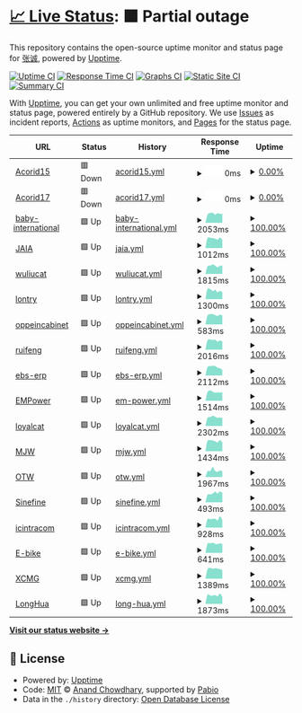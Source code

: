 # [📈 Live Status](https://techeek.github.io/upptime): <!--live status--> **🟧 Partial outage**

This repository contains the open-source uptime monitor and status page for [张诚](www.techeek.cn), powered by [Upptime](https://github.com/upptime/upptime).

[![Uptime CI](https://github.com/techeek/upptime/workflows/Uptime%20CI/badge.svg)](https://github.com/techeek/upptime/actions?query=workflow%3A%22Uptime+CI%22)
[![Response Time CI](https://github.com/techeek/upptime/workflows/Response%20Time%20CI/badge.svg)](https://github.com/techeek/upptime/actions?query=workflow%3A%22Response+Time+CI%22)
[![Graphs CI](https://github.com/techeek/upptime/workflows/Graphs%20CI/badge.svg)](https://github.com/techeek/upptime/actions?query=workflow%3A%22Graphs+CI%22)
[![Static Site CI](https://github.com/techeek/upptime/workflows/Static%20Site%20CI/badge.svg)](https://github.com/techeek/upptime/actions?query=workflow%3A%22Static+Site+CI%22)
[![Summary CI](https://github.com/techeek/upptime/workflows/Summary%20CI/badge.svg)](https://github.com/techeek/upptime/actions?query=workflow%3A%22Summary+CI%22)

With [Upptime](https://upptime.js.org), you can get your own unlimited and free uptime monitor and status page, powered entirely by a GitHub repository. We use [Issues](https://github.com/techeek/upptime/issues) as incident reports, [Actions](https://github.com/techeek/upptime/actions) as uptime monitors, and [Pages](https://techeek.github.io/upptime) for the status page.

<!--start: status pages-->
<!-- This summary is generated by Upptime (https://github.com/upptime/upptime) -->
<!-- Do not edit this manually, your changes will be overwritten -->
<!-- prettier-ignore -->
| URL | Status | History | Response Time | Uptime |
| --- | ------ | ------- | ------------- | ------ |
| <img alt="" src="https://icons.duckduckgo.com/ip3/odoo15.acorid.cn.ico" height="13"> [Acorid15](https://odoo15.acorid.cn) | 🟥 Down | [acorid15.yml](https://github.com/Techeek/upptime/commits/HEAD/history/acorid15.yml) | <details><summary><img alt="Response time graph" src="./graphs/acorid15/response-time-week.png" height="20"> 0ms</summary><br><a href="https://techeek.github.io/upptime/history/acorid15"><img alt="Response time 2837" src="https://img.shields.io/endpoint?url=https%3A%2F%2Fraw.githubusercontent.com%2FTecheek%2Fupptime%2FHEAD%2Fapi%2Facorid15%2Fresponse-time.json"></a><br><a href="https://techeek.github.io/upptime/history/acorid15"><img alt="24-hour response time 0" src="https://img.shields.io/endpoint?url=https%3A%2F%2Fraw.githubusercontent.com%2FTecheek%2Fupptime%2FHEAD%2Fapi%2Facorid15%2Fresponse-time-day.json"></a><br><a href="https://techeek.github.io/upptime/history/acorid15"><img alt="7-day response time 0" src="https://img.shields.io/endpoint?url=https%3A%2F%2Fraw.githubusercontent.com%2FTecheek%2Fupptime%2FHEAD%2Fapi%2Facorid15%2Fresponse-time-week.json"></a><br><a href="https://techeek.github.io/upptime/history/acorid15"><img alt="30-day response time 0" src="https://img.shields.io/endpoint?url=https%3A%2F%2Fraw.githubusercontent.com%2FTecheek%2Fupptime%2FHEAD%2Fapi%2Facorid15%2Fresponse-time-month.json"></a><br><a href="https://techeek.github.io/upptime/history/acorid15"><img alt="1-year response time 2837" src="https://img.shields.io/endpoint?url=https%3A%2F%2Fraw.githubusercontent.com%2FTecheek%2Fupptime%2FHEAD%2Fapi%2Facorid15%2Fresponse-time-year.json"></a></details> | <details><summary><a href="https://techeek.github.io/upptime/history/acorid15">0.00%</a></summary><a href="https://techeek.github.io/upptime/history/acorid15"><img alt="All-time uptime 50.89%" src="https://img.shields.io/endpoint?url=https%3A%2F%2Fraw.githubusercontent.com%2FTecheek%2Fupptime%2FHEAD%2Fapi%2Facorid15%2Fuptime.json"></a><br><a href="https://techeek.github.io/upptime/history/acorid15"><img alt="24-hour uptime 0.00%" src="https://img.shields.io/endpoint?url=https%3A%2F%2Fraw.githubusercontent.com%2FTecheek%2Fupptime%2FHEAD%2Fapi%2Facorid15%2Fuptime-day.json"></a><br><a href="https://techeek.github.io/upptime/history/acorid15"><img alt="7-day uptime 0.00%" src="https://img.shields.io/endpoint?url=https%3A%2F%2Fraw.githubusercontent.com%2FTecheek%2Fupptime%2FHEAD%2Fapi%2Facorid15%2Fuptime-week.json"></a><br><a href="https://techeek.github.io/upptime/history/acorid15"><img alt="30-day uptime 1.38%" src="https://img.shields.io/endpoint?url=https%3A%2F%2Fraw.githubusercontent.com%2FTecheek%2Fupptime%2FHEAD%2Fapi%2Facorid15%2Fuptime-month.json"></a><br><a href="https://techeek.github.io/upptime/history/acorid15"><img alt="1-year uptime 50.89%" src="https://img.shields.io/endpoint?url=https%3A%2F%2Fraw.githubusercontent.com%2FTecheek%2Fupptime%2FHEAD%2Fapi%2Facorid15%2Fuptime-year.json"></a></details>
| <img alt="" src="https://icons.duckduckgo.com/ip3/odoo17.acorid.cn.ico" height="13"> [Acorid17](https://odoo17.acorid.cn) | 🟥 Down | [acorid17.yml](https://github.com/Techeek/upptime/commits/HEAD/history/acorid17.yml) | <details><summary><img alt="Response time graph" src="./graphs/acorid17/response-time-week.png" height="20"> 0ms</summary><br><a href="https://techeek.github.io/upptime/history/acorid17"><img alt="Response time 1733" src="https://img.shields.io/endpoint?url=https%3A%2F%2Fraw.githubusercontent.com%2FTecheek%2Fupptime%2FHEAD%2Fapi%2Facorid17%2Fresponse-time.json"></a><br><a href="https://techeek.github.io/upptime/history/acorid17"><img alt="24-hour response time 0" src="https://img.shields.io/endpoint?url=https%3A%2F%2Fraw.githubusercontent.com%2FTecheek%2Fupptime%2FHEAD%2Fapi%2Facorid17%2Fresponse-time-day.json"></a><br><a href="https://techeek.github.io/upptime/history/acorid17"><img alt="7-day response time 0" src="https://img.shields.io/endpoint?url=https%3A%2F%2Fraw.githubusercontent.com%2FTecheek%2Fupptime%2FHEAD%2Fapi%2Facorid17%2Fresponse-time-week.json"></a><br><a href="https://techeek.github.io/upptime/history/acorid17"><img alt="30-day response time 1632" src="https://img.shields.io/endpoint?url=https%3A%2F%2Fraw.githubusercontent.com%2FTecheek%2Fupptime%2FHEAD%2Fapi%2Facorid17%2Fresponse-time-month.json"></a><br><a href="https://techeek.github.io/upptime/history/acorid17"><img alt="1-year response time 1733" src="https://img.shields.io/endpoint?url=https%3A%2F%2Fraw.githubusercontent.com%2FTecheek%2Fupptime%2FHEAD%2Fapi%2Facorid17%2Fresponse-time-year.json"></a></details> | <details><summary><a href="https://techeek.github.io/upptime/history/acorid17">0.00%</a></summary><a href="https://techeek.github.io/upptime/history/acorid17"><img alt="All-time uptime 92.99%" src="https://img.shields.io/endpoint?url=https%3A%2F%2Fraw.githubusercontent.com%2FTecheek%2Fupptime%2FHEAD%2Fapi%2Facorid17%2Fuptime.json"></a><br><a href="https://techeek.github.io/upptime/history/acorid17"><img alt="24-hour uptime 0.00%" src="https://img.shields.io/endpoint?url=https%3A%2F%2Fraw.githubusercontent.com%2FTecheek%2Fupptime%2FHEAD%2Fapi%2Facorid17%2Fuptime-day.json"></a><br><a href="https://techeek.github.io/upptime/history/acorid17"><img alt="7-day uptime 0.00%" src="https://img.shields.io/endpoint?url=https%3A%2F%2Fraw.githubusercontent.com%2FTecheek%2Fupptime%2FHEAD%2Fapi%2Facorid17%2Fuptime-week.json"></a><br><a href="https://techeek.github.io/upptime/history/acorid17"><img alt="30-day uptime 63.90%" src="https://img.shields.io/endpoint?url=https%3A%2F%2Fraw.githubusercontent.com%2FTecheek%2Fupptime%2FHEAD%2Fapi%2Facorid17%2Fuptime-month.json"></a><br><a href="https://techeek.github.io/upptime/history/acorid17"><img alt="1-year uptime 92.99%" src="https://img.shields.io/endpoint?url=https%3A%2F%2Fraw.githubusercontent.com%2FTecheek%2Fupptime%2FHEAD%2Fapi%2Facorid17%2Fuptime-year.json"></a></details>
| <img alt="" src="https://icons.duckduckgo.com/ip3/www.baby-international.com.ico" height="13"> [baby-international](https://www.baby-international.com) | 🟩 Up | [baby-international.yml](https://github.com/Techeek/upptime/commits/HEAD/history/baby-international.yml) | <details><summary><img alt="Response time graph" src="./graphs/baby-international/response-time-week.png" height="20"> 2053ms</summary><br><a href="https://techeek.github.io/upptime/history/baby-international"><img alt="Response time 1859" src="https://img.shields.io/endpoint?url=https%3A%2F%2Fraw.githubusercontent.com%2FTecheek%2Fupptime%2FHEAD%2Fapi%2Fbaby-international%2Fresponse-time.json"></a><br><a href="https://techeek.github.io/upptime/history/baby-international"><img alt="24-hour response time 2185" src="https://img.shields.io/endpoint?url=https%3A%2F%2Fraw.githubusercontent.com%2FTecheek%2Fupptime%2FHEAD%2Fapi%2Fbaby-international%2Fresponse-time-day.json"></a><br><a href="https://techeek.github.io/upptime/history/baby-international"><img alt="7-day response time 2053" src="https://img.shields.io/endpoint?url=https%3A%2F%2Fraw.githubusercontent.com%2FTecheek%2Fupptime%2FHEAD%2Fapi%2Fbaby-international%2Fresponse-time-week.json"></a><br><a href="https://techeek.github.io/upptime/history/baby-international"><img alt="30-day response time 1979" src="https://img.shields.io/endpoint?url=https%3A%2F%2Fraw.githubusercontent.com%2FTecheek%2Fupptime%2FHEAD%2Fapi%2Fbaby-international%2Fresponse-time-month.json"></a><br><a href="https://techeek.github.io/upptime/history/baby-international"><img alt="1-year response time 1859" src="https://img.shields.io/endpoint?url=https%3A%2F%2Fraw.githubusercontent.com%2FTecheek%2Fupptime%2FHEAD%2Fapi%2Fbaby-international%2Fresponse-time-year.json"></a></details> | <details><summary><a href="https://techeek.github.io/upptime/history/baby-international">100.00%</a></summary><a href="https://techeek.github.io/upptime/history/baby-international"><img alt="All-time uptime 100.00%" src="https://img.shields.io/endpoint?url=https%3A%2F%2Fraw.githubusercontent.com%2FTecheek%2Fupptime%2FHEAD%2Fapi%2Fbaby-international%2Fuptime.json"></a><br><a href="https://techeek.github.io/upptime/history/baby-international"><img alt="24-hour uptime 100.00%" src="https://img.shields.io/endpoint?url=https%3A%2F%2Fraw.githubusercontent.com%2FTecheek%2Fupptime%2FHEAD%2Fapi%2Fbaby-international%2Fuptime-day.json"></a><br><a href="https://techeek.github.io/upptime/history/baby-international"><img alt="7-day uptime 100.00%" src="https://img.shields.io/endpoint?url=https%3A%2F%2Fraw.githubusercontent.com%2FTecheek%2Fupptime%2FHEAD%2Fapi%2Fbaby-international%2Fuptime-week.json"></a><br><a href="https://techeek.github.io/upptime/history/baby-international"><img alt="30-day uptime 100.00%" src="https://img.shields.io/endpoint?url=https%3A%2F%2Fraw.githubusercontent.com%2FTecheek%2Fupptime%2FHEAD%2Fapi%2Fbaby-international%2Fuptime-month.json"></a><br><a href="https://techeek.github.io/upptime/history/baby-international"><img alt="1-year uptime 100.00%" src="https://img.shields.io/endpoint?url=https%3A%2F%2Fraw.githubusercontent.com%2FTecheek%2Fupptime%2FHEAD%2Fapi%2Fbaby-international%2Fuptime-year.json"></a></details>
| <img alt="" src="https://icons.duckduckgo.com/ip3/120.79.228.48.ico" height="13"> [JAIA](http://120.79.228.48) | 🟩 Up | [jaia.yml](https://github.com/Techeek/upptime/commits/HEAD/history/jaia.yml) | <details><summary><img alt="Response time graph" src="./graphs/jaia/response-time-week.png" height="20"> 1012ms</summary><br><a href="https://techeek.github.io/upptime/history/jaia"><img alt="Response time 1038" src="https://img.shields.io/endpoint?url=https%3A%2F%2Fraw.githubusercontent.com%2FTecheek%2Fupptime%2FHEAD%2Fapi%2Fjaia%2Fresponse-time.json"></a><br><a href="https://techeek.github.io/upptime/history/jaia"><img alt="24-hour response time 1091" src="https://img.shields.io/endpoint?url=https%3A%2F%2Fraw.githubusercontent.com%2FTecheek%2Fupptime%2FHEAD%2Fapi%2Fjaia%2Fresponse-time-day.json"></a><br><a href="https://techeek.github.io/upptime/history/jaia"><img alt="7-day response time 1012" src="https://img.shields.io/endpoint?url=https%3A%2F%2Fraw.githubusercontent.com%2FTecheek%2Fupptime%2FHEAD%2Fapi%2Fjaia%2Fresponse-time-week.json"></a><br><a href="https://techeek.github.io/upptime/history/jaia"><img alt="30-day response time 990" src="https://img.shields.io/endpoint?url=https%3A%2F%2Fraw.githubusercontent.com%2FTecheek%2Fupptime%2FHEAD%2Fapi%2Fjaia%2Fresponse-time-month.json"></a><br><a href="https://techeek.github.io/upptime/history/jaia"><img alt="1-year response time 1038" src="https://img.shields.io/endpoint?url=https%3A%2F%2Fraw.githubusercontent.com%2FTecheek%2Fupptime%2FHEAD%2Fapi%2Fjaia%2Fresponse-time-year.json"></a></details> | <details><summary><a href="https://techeek.github.io/upptime/history/jaia">100.00%</a></summary><a href="https://techeek.github.io/upptime/history/jaia"><img alt="All-time uptime 100.00%" src="https://img.shields.io/endpoint?url=https%3A%2F%2Fraw.githubusercontent.com%2FTecheek%2Fupptime%2FHEAD%2Fapi%2Fjaia%2Fuptime.json"></a><br><a href="https://techeek.github.io/upptime/history/jaia"><img alt="24-hour uptime 100.00%" src="https://img.shields.io/endpoint?url=https%3A%2F%2Fraw.githubusercontent.com%2FTecheek%2Fupptime%2FHEAD%2Fapi%2Fjaia%2Fuptime-day.json"></a><br><a href="https://techeek.github.io/upptime/history/jaia"><img alt="7-day uptime 100.00%" src="https://img.shields.io/endpoint?url=https%3A%2F%2Fraw.githubusercontent.com%2FTecheek%2Fupptime%2FHEAD%2Fapi%2Fjaia%2Fuptime-week.json"></a><br><a href="https://techeek.github.io/upptime/history/jaia"><img alt="30-day uptime 100.00%" src="https://img.shields.io/endpoint?url=https%3A%2F%2Fraw.githubusercontent.com%2FTecheek%2Fupptime%2FHEAD%2Fapi%2Fjaia%2Fuptime-month.json"></a><br><a href="https://techeek.github.io/upptime/history/jaia"><img alt="1-year uptime 100.00%" src="https://img.shields.io/endpoint?url=https%3A%2F%2Fraw.githubusercontent.com%2FTecheek%2Fupptime%2FHEAD%2Fapi%2Fjaia%2Fuptime-year.json"></a></details>
| <img alt="" src="https://icons.duckduckgo.com/ip3/od.wuliucat.com.ico" height="13"> [wuliucat](http://od.wuliucat.com) | 🟩 Up | [wuliucat.yml](https://github.com/Techeek/upptime/commits/HEAD/history/wuliucat.yml) | <details><summary><img alt="Response time graph" src="./graphs/wuliucat/response-time-week.png" height="20"> 1815ms</summary><br><a href="https://techeek.github.io/upptime/history/wuliucat"><img alt="Response time 1753" src="https://img.shields.io/endpoint?url=https%3A%2F%2Fraw.githubusercontent.com%2FTecheek%2Fupptime%2FHEAD%2Fapi%2Fwuliucat%2Fresponse-time.json"></a><br><a href="https://techeek.github.io/upptime/history/wuliucat"><img alt="24-hour response time 1978" src="https://img.shields.io/endpoint?url=https%3A%2F%2Fraw.githubusercontent.com%2FTecheek%2Fupptime%2FHEAD%2Fapi%2Fwuliucat%2Fresponse-time-day.json"></a><br><a href="https://techeek.github.io/upptime/history/wuliucat"><img alt="7-day response time 1815" src="https://img.shields.io/endpoint?url=https%3A%2F%2Fraw.githubusercontent.com%2FTecheek%2Fupptime%2FHEAD%2Fapi%2Fwuliucat%2Fresponse-time-week.json"></a><br><a href="https://techeek.github.io/upptime/history/wuliucat"><img alt="30-day response time 1724" src="https://img.shields.io/endpoint?url=https%3A%2F%2Fraw.githubusercontent.com%2FTecheek%2Fupptime%2FHEAD%2Fapi%2Fwuliucat%2Fresponse-time-month.json"></a><br><a href="https://techeek.github.io/upptime/history/wuliucat"><img alt="1-year response time 1753" src="https://img.shields.io/endpoint?url=https%3A%2F%2Fraw.githubusercontent.com%2FTecheek%2Fupptime%2FHEAD%2Fapi%2Fwuliucat%2Fresponse-time-year.json"></a></details> | <details><summary><a href="https://techeek.github.io/upptime/history/wuliucat">100.00%</a></summary><a href="https://techeek.github.io/upptime/history/wuliucat"><img alt="All-time uptime 99.93%" src="https://img.shields.io/endpoint?url=https%3A%2F%2Fraw.githubusercontent.com%2FTecheek%2Fupptime%2FHEAD%2Fapi%2Fwuliucat%2Fuptime.json"></a><br><a href="https://techeek.github.io/upptime/history/wuliucat"><img alt="24-hour uptime 100.00%" src="https://img.shields.io/endpoint?url=https%3A%2F%2Fraw.githubusercontent.com%2FTecheek%2Fupptime%2FHEAD%2Fapi%2Fwuliucat%2Fuptime-day.json"></a><br><a href="https://techeek.github.io/upptime/history/wuliucat"><img alt="7-day uptime 100.00%" src="https://img.shields.io/endpoint?url=https%3A%2F%2Fraw.githubusercontent.com%2FTecheek%2Fupptime%2FHEAD%2Fapi%2Fwuliucat%2Fuptime-week.json"></a><br><a href="https://techeek.github.io/upptime/history/wuliucat"><img alt="30-day uptime 100.00%" src="https://img.shields.io/endpoint?url=https%3A%2F%2Fraw.githubusercontent.com%2FTecheek%2Fupptime%2FHEAD%2Fapi%2Fwuliucat%2Fuptime-month.json"></a><br><a href="https://techeek.github.io/upptime/history/wuliucat"><img alt="1-year uptime 99.93%" src="https://img.shields.io/endpoint?url=https%3A%2F%2Fraw.githubusercontent.com%2FTecheek%2Fupptime%2FHEAD%2Fapi%2Fwuliucat%2Fuptime-year.json"></a></details>
| <img alt="" src="https://icons.duckduckgo.com/ip3/lontry.einfo-tech.com.ico" height="13"> [lontry](https://lontry.einfo-tech.com) | 🟩 Up | [lontry.yml](https://github.com/Techeek/upptime/commits/HEAD/history/lontry.yml) | <details><summary><img alt="Response time graph" src="./graphs/lontry/response-time-week.png" height="20"> 1300ms</summary><br><a href="https://techeek.github.io/upptime/history/lontry"><img alt="Response time 1358" src="https://img.shields.io/endpoint?url=https%3A%2F%2Fraw.githubusercontent.com%2FTecheek%2Fupptime%2FHEAD%2Fapi%2Flontry%2Fresponse-time.json"></a><br><a href="https://techeek.github.io/upptime/history/lontry"><img alt="24-hour response time 1278" src="https://img.shields.io/endpoint?url=https%3A%2F%2Fraw.githubusercontent.com%2FTecheek%2Fupptime%2FHEAD%2Fapi%2Flontry%2Fresponse-time-day.json"></a><br><a href="https://techeek.github.io/upptime/history/lontry"><img alt="7-day response time 1300" src="https://img.shields.io/endpoint?url=https%3A%2F%2Fraw.githubusercontent.com%2FTecheek%2Fupptime%2FHEAD%2Fapi%2Flontry%2Fresponse-time-week.json"></a><br><a href="https://techeek.github.io/upptime/history/lontry"><img alt="30-day response time 1302" src="https://img.shields.io/endpoint?url=https%3A%2F%2Fraw.githubusercontent.com%2FTecheek%2Fupptime%2FHEAD%2Fapi%2Flontry%2Fresponse-time-month.json"></a><br><a href="https://techeek.github.io/upptime/history/lontry"><img alt="1-year response time 1358" src="https://img.shields.io/endpoint?url=https%3A%2F%2Fraw.githubusercontent.com%2FTecheek%2Fupptime%2FHEAD%2Fapi%2Flontry%2Fresponse-time-year.json"></a></details> | <details><summary><a href="https://techeek.github.io/upptime/history/lontry">100.00%</a></summary><a href="https://techeek.github.io/upptime/history/lontry"><img alt="All-time uptime 100.00%" src="https://img.shields.io/endpoint?url=https%3A%2F%2Fraw.githubusercontent.com%2FTecheek%2Fupptime%2FHEAD%2Fapi%2Flontry%2Fuptime.json"></a><br><a href="https://techeek.github.io/upptime/history/lontry"><img alt="24-hour uptime 100.00%" src="https://img.shields.io/endpoint?url=https%3A%2F%2Fraw.githubusercontent.com%2FTecheek%2Fupptime%2FHEAD%2Fapi%2Flontry%2Fuptime-day.json"></a><br><a href="https://techeek.github.io/upptime/history/lontry"><img alt="7-day uptime 100.00%" src="https://img.shields.io/endpoint?url=https%3A%2F%2Fraw.githubusercontent.com%2FTecheek%2Fupptime%2FHEAD%2Fapi%2Flontry%2Fuptime-week.json"></a><br><a href="https://techeek.github.io/upptime/history/lontry"><img alt="30-day uptime 100.00%" src="https://img.shields.io/endpoint?url=https%3A%2F%2Fraw.githubusercontent.com%2FTecheek%2Fupptime%2FHEAD%2Fapi%2Flontry%2Fuptime-month.json"></a><br><a href="https://techeek.github.io/upptime/history/lontry"><img alt="1-year uptime 100.00%" src="https://img.shields.io/endpoint?url=https%3A%2F%2Fraw.githubusercontent.com%2FTecheek%2Fupptime%2FHEAD%2Fapi%2Flontry%2Fuptime-year.json"></a></details>
| <img alt="" src="https://icons.duckduckgo.com/ip3/oppeincabinet.ca.ico" height="13"> [oppeincabinet](http://oppeincabinet.ca) | 🟩 Up | [oppeincabinet.yml](https://github.com/Techeek/upptime/commits/HEAD/history/oppeincabinet.yml) | <details><summary><img alt="Response time graph" src="./graphs/oppeincabinet/response-time-week.png" height="20"> 583ms</summary><br><a href="https://techeek.github.io/upptime/history/oppeincabinet"><img alt="Response time 504" src="https://img.shields.io/endpoint?url=https%3A%2F%2Fraw.githubusercontent.com%2FTecheek%2Fupptime%2FHEAD%2Fapi%2Foppeincabinet%2Fresponse-time.json"></a><br><a href="https://techeek.github.io/upptime/history/oppeincabinet"><img alt="24-hour response time 594" src="https://img.shields.io/endpoint?url=https%3A%2F%2Fraw.githubusercontent.com%2FTecheek%2Fupptime%2FHEAD%2Fapi%2Foppeincabinet%2Fresponse-time-day.json"></a><br><a href="https://techeek.github.io/upptime/history/oppeincabinet"><img alt="7-day response time 583" src="https://img.shields.io/endpoint?url=https%3A%2F%2Fraw.githubusercontent.com%2FTecheek%2Fupptime%2FHEAD%2Fapi%2Foppeincabinet%2Fresponse-time-week.json"></a><br><a href="https://techeek.github.io/upptime/history/oppeincabinet"><img alt="30-day response time 482" src="https://img.shields.io/endpoint?url=https%3A%2F%2Fraw.githubusercontent.com%2FTecheek%2Fupptime%2FHEAD%2Fapi%2Foppeincabinet%2Fresponse-time-month.json"></a><br><a href="https://techeek.github.io/upptime/history/oppeincabinet"><img alt="1-year response time 504" src="https://img.shields.io/endpoint?url=https%3A%2F%2Fraw.githubusercontent.com%2FTecheek%2Fupptime%2FHEAD%2Fapi%2Foppeincabinet%2Fresponse-time-year.json"></a></details> | <details><summary><a href="https://techeek.github.io/upptime/history/oppeincabinet">100.00%</a></summary><a href="https://techeek.github.io/upptime/history/oppeincabinet"><img alt="All-time uptime 99.96%" src="https://img.shields.io/endpoint?url=https%3A%2F%2Fraw.githubusercontent.com%2FTecheek%2Fupptime%2FHEAD%2Fapi%2Foppeincabinet%2Fuptime.json"></a><br><a href="https://techeek.github.io/upptime/history/oppeincabinet"><img alt="24-hour uptime 100.00%" src="https://img.shields.io/endpoint?url=https%3A%2F%2Fraw.githubusercontent.com%2FTecheek%2Fupptime%2FHEAD%2Fapi%2Foppeincabinet%2Fuptime-day.json"></a><br><a href="https://techeek.github.io/upptime/history/oppeincabinet"><img alt="7-day uptime 100.00%" src="https://img.shields.io/endpoint?url=https%3A%2F%2Fraw.githubusercontent.com%2FTecheek%2Fupptime%2FHEAD%2Fapi%2Foppeincabinet%2Fuptime-week.json"></a><br><a href="https://techeek.github.io/upptime/history/oppeincabinet"><img alt="30-day uptime 100.00%" src="https://img.shields.io/endpoint?url=https%3A%2F%2Fraw.githubusercontent.com%2FTecheek%2Fupptime%2FHEAD%2Fapi%2Foppeincabinet%2Fuptime-month.json"></a><br><a href="https://techeek.github.io/upptime/history/oppeincabinet"><img alt="1-year uptime 99.96%" src="https://img.shields.io/endpoint?url=https%3A%2F%2Fraw.githubusercontent.com%2FTecheek%2Fupptime%2FHEAD%2Fapi%2Foppeincabinet%2Fuptime-year.json"></a></details>
| <img alt="" src="https://icons.duckduckgo.com/ip3/ruifengcc.cn.ico" height="13"> [ruifeng](https://ruifengcc.cn) | 🟩 Up | [ruifeng.yml](https://github.com/Techeek/upptime/commits/HEAD/history/ruifeng.yml) | <details><summary><img alt="Response time graph" src="./graphs/ruifeng/response-time-week.png" height="20"> 2016ms</summary><br><a href="https://techeek.github.io/upptime/history/ruifeng"><img alt="Response time 1938" src="https://img.shields.io/endpoint?url=https%3A%2F%2Fraw.githubusercontent.com%2FTecheek%2Fupptime%2FHEAD%2Fapi%2Fruifeng%2Fresponse-time.json"></a><br><a href="https://techeek.github.io/upptime/history/ruifeng"><img alt="24-hour response time 2028" src="https://img.shields.io/endpoint?url=https%3A%2F%2Fraw.githubusercontent.com%2FTecheek%2Fupptime%2FHEAD%2Fapi%2Fruifeng%2Fresponse-time-day.json"></a><br><a href="https://techeek.github.io/upptime/history/ruifeng"><img alt="7-day response time 2016" src="https://img.shields.io/endpoint?url=https%3A%2F%2Fraw.githubusercontent.com%2FTecheek%2Fupptime%2FHEAD%2Fapi%2Fruifeng%2Fresponse-time-week.json"></a><br><a href="https://techeek.github.io/upptime/history/ruifeng"><img alt="30-day response time 1889" src="https://img.shields.io/endpoint?url=https%3A%2F%2Fraw.githubusercontent.com%2FTecheek%2Fupptime%2FHEAD%2Fapi%2Fruifeng%2Fresponse-time-month.json"></a><br><a href="https://techeek.github.io/upptime/history/ruifeng"><img alt="1-year response time 1938" src="https://img.shields.io/endpoint?url=https%3A%2F%2Fraw.githubusercontent.com%2FTecheek%2Fupptime%2FHEAD%2Fapi%2Fruifeng%2Fresponse-time-year.json"></a></details> | <details><summary><a href="https://techeek.github.io/upptime/history/ruifeng">100.00%</a></summary><a href="https://techeek.github.io/upptime/history/ruifeng"><img alt="All-time uptime 100.00%" src="https://img.shields.io/endpoint?url=https%3A%2F%2Fraw.githubusercontent.com%2FTecheek%2Fupptime%2FHEAD%2Fapi%2Fruifeng%2Fuptime.json"></a><br><a href="https://techeek.github.io/upptime/history/ruifeng"><img alt="24-hour uptime 100.00%" src="https://img.shields.io/endpoint?url=https%3A%2F%2Fraw.githubusercontent.com%2FTecheek%2Fupptime%2FHEAD%2Fapi%2Fruifeng%2Fuptime-day.json"></a><br><a href="https://techeek.github.io/upptime/history/ruifeng"><img alt="7-day uptime 100.00%" src="https://img.shields.io/endpoint?url=https%3A%2F%2Fraw.githubusercontent.com%2FTecheek%2Fupptime%2FHEAD%2Fapi%2Fruifeng%2Fuptime-week.json"></a><br><a href="https://techeek.github.io/upptime/history/ruifeng"><img alt="30-day uptime 100.00%" src="https://img.shields.io/endpoint?url=https%3A%2F%2Fraw.githubusercontent.com%2FTecheek%2Fupptime%2FHEAD%2Fapi%2Fruifeng%2Fuptime-month.json"></a><br><a href="https://techeek.github.io/upptime/history/ruifeng"><img alt="1-year uptime 100.00%" src="https://img.shields.io/endpoint?url=https%3A%2F%2Fraw.githubusercontent.com%2FTecheek%2Fupptime%2FHEAD%2Fapi%2Fruifeng%2Fuptime-year.json"></a></details>
| <img alt="" src="https://icons.duckduckgo.com/ip3/www.ebs-erp.cn.ico" height="13"> [ebs-erp](http://www.ebs-erp.cn:8013) | 🟩 Up | [ebs-erp.yml](https://github.com/Techeek/upptime/commits/HEAD/history/ebs-erp.yml) | <details><summary><img alt="Response time graph" src="./graphs/ebs-erp/response-time-week.png" height="20"> 2112ms</summary><br><a href="https://techeek.github.io/upptime/history/ebs-erp"><img alt="Response time 2294" src="https://img.shields.io/endpoint?url=https%3A%2F%2Fraw.githubusercontent.com%2FTecheek%2Fupptime%2FHEAD%2Fapi%2Febs-erp%2Fresponse-time.json"></a><br><a href="https://techeek.github.io/upptime/history/ebs-erp"><img alt="24-hour response time 1880" src="https://img.shields.io/endpoint?url=https%3A%2F%2Fraw.githubusercontent.com%2FTecheek%2Fupptime%2FHEAD%2Fapi%2Febs-erp%2Fresponse-time-day.json"></a><br><a href="https://techeek.github.io/upptime/history/ebs-erp"><img alt="7-day response time 2112" src="https://img.shields.io/endpoint?url=https%3A%2F%2Fraw.githubusercontent.com%2FTecheek%2Fupptime%2FHEAD%2Fapi%2Febs-erp%2Fresponse-time-week.json"></a><br><a href="https://techeek.github.io/upptime/history/ebs-erp"><img alt="30-day response time 2184" src="https://img.shields.io/endpoint?url=https%3A%2F%2Fraw.githubusercontent.com%2FTecheek%2Fupptime%2FHEAD%2Fapi%2Febs-erp%2Fresponse-time-month.json"></a><br><a href="https://techeek.github.io/upptime/history/ebs-erp"><img alt="1-year response time 2294" src="https://img.shields.io/endpoint?url=https%3A%2F%2Fraw.githubusercontent.com%2FTecheek%2Fupptime%2FHEAD%2Fapi%2Febs-erp%2Fresponse-time-year.json"></a></details> | <details><summary><a href="https://techeek.github.io/upptime/history/ebs-erp">100.00%</a></summary><a href="https://techeek.github.io/upptime/history/ebs-erp"><img alt="All-time uptime 100.00%" src="https://img.shields.io/endpoint?url=https%3A%2F%2Fraw.githubusercontent.com%2FTecheek%2Fupptime%2FHEAD%2Fapi%2Febs-erp%2Fuptime.json"></a><br><a href="https://techeek.github.io/upptime/history/ebs-erp"><img alt="24-hour uptime 100.00%" src="https://img.shields.io/endpoint?url=https%3A%2F%2Fraw.githubusercontent.com%2FTecheek%2Fupptime%2FHEAD%2Fapi%2Febs-erp%2Fuptime-day.json"></a><br><a href="https://techeek.github.io/upptime/history/ebs-erp"><img alt="7-day uptime 100.00%" src="https://img.shields.io/endpoint?url=https%3A%2F%2Fraw.githubusercontent.com%2FTecheek%2Fupptime%2FHEAD%2Fapi%2Febs-erp%2Fuptime-week.json"></a><br><a href="https://techeek.github.io/upptime/history/ebs-erp"><img alt="30-day uptime 100.00%" src="https://img.shields.io/endpoint?url=https%3A%2F%2Fraw.githubusercontent.com%2FTecheek%2Fupptime%2FHEAD%2Fapi%2Febs-erp%2Fuptime-month.json"></a><br><a href="https://techeek.github.io/upptime/history/ebs-erp"><img alt="1-year uptime 100.00%" src="https://img.shields.io/endpoint?url=https%3A%2F%2Fraw.githubusercontent.com%2FTecheek%2Fupptime%2FHEAD%2Fapi%2Febs-erp%2Fuptime-year.json"></a></details>
| <img alt="" src="https://icons.duckduckgo.com/ip3/www.emlitpe.net.ico" height="13"> [EMPower](https://www.emlitpe.net) | 🟩 Up | [em-power.yml](https://github.com/Techeek/upptime/commits/HEAD/history/em-power.yml) | <details><summary><img alt="Response time graph" src="./graphs/em-power/response-time-week.png" height="20"> 1514ms</summary><br><a href="https://techeek.github.io/upptime/history/em-power"><img alt="Response time 1441" src="https://img.shields.io/endpoint?url=https%3A%2F%2Fraw.githubusercontent.com%2FTecheek%2Fupptime%2FHEAD%2Fapi%2Fem-power%2Fresponse-time.json"></a><br><a href="https://techeek.github.io/upptime/history/em-power"><img alt="24-hour response time 1389" src="https://img.shields.io/endpoint?url=https%3A%2F%2Fraw.githubusercontent.com%2FTecheek%2Fupptime%2FHEAD%2Fapi%2Fem-power%2Fresponse-time-day.json"></a><br><a href="https://techeek.github.io/upptime/history/em-power"><img alt="7-day response time 1514" src="https://img.shields.io/endpoint?url=https%3A%2F%2Fraw.githubusercontent.com%2FTecheek%2Fupptime%2FHEAD%2Fapi%2Fem-power%2Fresponse-time-week.json"></a><br><a href="https://techeek.github.io/upptime/history/em-power"><img alt="30-day response time 1406" src="https://img.shields.io/endpoint?url=https%3A%2F%2Fraw.githubusercontent.com%2FTecheek%2Fupptime%2FHEAD%2Fapi%2Fem-power%2Fresponse-time-month.json"></a><br><a href="https://techeek.github.io/upptime/history/em-power"><img alt="1-year response time 1441" src="https://img.shields.io/endpoint?url=https%3A%2F%2Fraw.githubusercontent.com%2FTecheek%2Fupptime%2FHEAD%2Fapi%2Fem-power%2Fresponse-time-year.json"></a></details> | <details><summary><a href="https://techeek.github.io/upptime/history/em-power">100.00%</a></summary><a href="https://techeek.github.io/upptime/history/em-power"><img alt="All-time uptime 100.00%" src="https://img.shields.io/endpoint?url=https%3A%2F%2Fraw.githubusercontent.com%2FTecheek%2Fupptime%2FHEAD%2Fapi%2Fem-power%2Fuptime.json"></a><br><a href="https://techeek.github.io/upptime/history/em-power"><img alt="24-hour uptime 100.00%" src="https://img.shields.io/endpoint?url=https%3A%2F%2Fraw.githubusercontent.com%2FTecheek%2Fupptime%2FHEAD%2Fapi%2Fem-power%2Fuptime-day.json"></a><br><a href="https://techeek.github.io/upptime/history/em-power"><img alt="7-day uptime 100.00%" src="https://img.shields.io/endpoint?url=https%3A%2F%2Fraw.githubusercontent.com%2FTecheek%2Fupptime%2FHEAD%2Fapi%2Fem-power%2Fuptime-week.json"></a><br><a href="https://techeek.github.io/upptime/history/em-power"><img alt="30-day uptime 100.00%" src="https://img.shields.io/endpoint?url=https%3A%2F%2Fraw.githubusercontent.com%2FTecheek%2Fupptime%2FHEAD%2Fapi%2Fem-power%2Fuptime-month.json"></a><br><a href="https://techeek.github.io/upptime/history/em-power"><img alt="1-year uptime 100.00%" src="https://img.shields.io/endpoint?url=https%3A%2F%2Fraw.githubusercontent.com%2FTecheek%2Fupptime%2FHEAD%2Fapi%2Fem-power%2Fuptime-year.json"></a></details>
| <img alt="" src="https://icons.duckduckgo.com/ip3/www.loyalcat.cn.ico" height="13"> [loyalcat](https://www.loyalcat.cn) | 🟩 Up | [loyalcat.yml](https://github.com/Techeek/upptime/commits/HEAD/history/loyalcat.yml) | <details><summary><img alt="Response time graph" src="./graphs/loyalcat/response-time-week.png" height="20"> 2302ms</summary><br><a href="https://techeek.github.io/upptime/history/loyalcat"><img alt="Response time 2122" src="https://img.shields.io/endpoint?url=https%3A%2F%2Fraw.githubusercontent.com%2FTecheek%2Fupptime%2FHEAD%2Fapi%2Floyalcat%2Fresponse-time.json"></a><br><a href="https://techeek.github.io/upptime/history/loyalcat"><img alt="24-hour response time 2154" src="https://img.shields.io/endpoint?url=https%3A%2F%2Fraw.githubusercontent.com%2FTecheek%2Fupptime%2FHEAD%2Fapi%2Floyalcat%2Fresponse-time-day.json"></a><br><a href="https://techeek.github.io/upptime/history/loyalcat"><img alt="7-day response time 2302" src="https://img.shields.io/endpoint?url=https%3A%2F%2Fraw.githubusercontent.com%2FTecheek%2Fupptime%2FHEAD%2Fapi%2Floyalcat%2Fresponse-time-week.json"></a><br><a href="https://techeek.github.io/upptime/history/loyalcat"><img alt="30-day response time 2208" src="https://img.shields.io/endpoint?url=https%3A%2F%2Fraw.githubusercontent.com%2FTecheek%2Fupptime%2FHEAD%2Fapi%2Floyalcat%2Fresponse-time-month.json"></a><br><a href="https://techeek.github.io/upptime/history/loyalcat"><img alt="1-year response time 2122" src="https://img.shields.io/endpoint?url=https%3A%2F%2Fraw.githubusercontent.com%2FTecheek%2Fupptime%2FHEAD%2Fapi%2Floyalcat%2Fresponse-time-year.json"></a></details> | <details><summary><a href="https://techeek.github.io/upptime/history/loyalcat">100.00%</a></summary><a href="https://techeek.github.io/upptime/history/loyalcat"><img alt="All-time uptime 99.88%" src="https://img.shields.io/endpoint?url=https%3A%2F%2Fraw.githubusercontent.com%2FTecheek%2Fupptime%2FHEAD%2Fapi%2Floyalcat%2Fuptime.json"></a><br><a href="https://techeek.github.io/upptime/history/loyalcat"><img alt="24-hour uptime 100.00%" src="https://img.shields.io/endpoint?url=https%3A%2F%2Fraw.githubusercontent.com%2FTecheek%2Fupptime%2FHEAD%2Fapi%2Floyalcat%2Fuptime-day.json"></a><br><a href="https://techeek.github.io/upptime/history/loyalcat"><img alt="7-day uptime 100.00%" src="https://img.shields.io/endpoint?url=https%3A%2F%2Fraw.githubusercontent.com%2FTecheek%2Fupptime%2FHEAD%2Fapi%2Floyalcat%2Fuptime-week.json"></a><br><a href="https://techeek.github.io/upptime/history/loyalcat"><img alt="30-day uptime 99.75%" src="https://img.shields.io/endpoint?url=https%3A%2F%2Fraw.githubusercontent.com%2FTecheek%2Fupptime%2FHEAD%2Fapi%2Floyalcat%2Fuptime-month.json"></a><br><a href="https://techeek.github.io/upptime/history/loyalcat"><img alt="1-year uptime 99.88%" src="https://img.shields.io/endpoint?url=https%3A%2F%2Fraw.githubusercontent.com%2FTecheek%2Fupptime%2FHEAD%2Fapi%2Floyalcat%2Fuptime-year.json"></a></details>
| <img alt="" src="https://icons.duckduckgo.com/ip3/202.96.173.134.ico" height="13"> [MJW](http://202.96.173.134:8069) | 🟩 Up | [mjw.yml](https://github.com/Techeek/upptime/commits/HEAD/history/mjw.yml) | <details><summary><img alt="Response time graph" src="./graphs/mjw/response-time-week.png" height="20"> 1434ms</summary><br><a href="https://techeek.github.io/upptime/history/mjw"><img alt="Response time 1745" src="https://img.shields.io/endpoint?url=https%3A%2F%2Fraw.githubusercontent.com%2FTecheek%2Fupptime%2FHEAD%2Fapi%2Fmjw%2Fresponse-time.json"></a><br><a href="https://techeek.github.io/upptime/history/mjw"><img alt="24-hour response time 1558" src="https://img.shields.io/endpoint?url=https%3A%2F%2Fraw.githubusercontent.com%2FTecheek%2Fupptime%2FHEAD%2Fapi%2Fmjw%2Fresponse-time-day.json"></a><br><a href="https://techeek.github.io/upptime/history/mjw"><img alt="7-day response time 1434" src="https://img.shields.io/endpoint?url=https%3A%2F%2Fraw.githubusercontent.com%2FTecheek%2Fupptime%2FHEAD%2Fapi%2Fmjw%2Fresponse-time-week.json"></a><br><a href="https://techeek.github.io/upptime/history/mjw"><img alt="30-day response time 1905" src="https://img.shields.io/endpoint?url=https%3A%2F%2Fraw.githubusercontent.com%2FTecheek%2Fupptime%2FHEAD%2Fapi%2Fmjw%2Fresponse-time-month.json"></a><br><a href="https://techeek.github.io/upptime/history/mjw"><img alt="1-year response time 1745" src="https://img.shields.io/endpoint?url=https%3A%2F%2Fraw.githubusercontent.com%2FTecheek%2Fupptime%2FHEAD%2Fapi%2Fmjw%2Fresponse-time-year.json"></a></details> | <details><summary><a href="https://techeek.github.io/upptime/history/mjw">100.00%</a></summary><a href="https://techeek.github.io/upptime/history/mjw"><img alt="All-time uptime 99.97%" src="https://img.shields.io/endpoint?url=https%3A%2F%2Fraw.githubusercontent.com%2FTecheek%2Fupptime%2FHEAD%2Fapi%2Fmjw%2Fuptime.json"></a><br><a href="https://techeek.github.io/upptime/history/mjw"><img alt="24-hour uptime 100.00%" src="https://img.shields.io/endpoint?url=https%3A%2F%2Fraw.githubusercontent.com%2FTecheek%2Fupptime%2FHEAD%2Fapi%2Fmjw%2Fuptime-day.json"></a><br><a href="https://techeek.github.io/upptime/history/mjw"><img alt="7-day uptime 100.00%" src="https://img.shields.io/endpoint?url=https%3A%2F%2Fraw.githubusercontent.com%2FTecheek%2Fupptime%2FHEAD%2Fapi%2Fmjw%2Fuptime-week.json"></a><br><a href="https://techeek.github.io/upptime/history/mjw"><img alt="30-day uptime 99.95%" src="https://img.shields.io/endpoint?url=https%3A%2F%2Fraw.githubusercontent.com%2FTecheek%2Fupptime%2FHEAD%2Fapi%2Fmjw%2Fuptime-month.json"></a><br><a href="https://techeek.github.io/upptime/history/mjw"><img alt="1-year uptime 99.97%" src="https://img.shields.io/endpoint?url=https%3A%2F%2Fraw.githubusercontent.com%2FTecheek%2Fupptime%2FHEAD%2Fapi%2Fmjw%2Fuptime-year.json"></a></details>
| <img alt="" src="https://icons.duckduckgo.com/ip3/www.otwtech.com.au.ico" height="13"> [OTW](https://www.otwtech.com.au) | 🟩 Up | [otw.yml](https://github.com/Techeek/upptime/commits/HEAD/history/otw.yml) | <details><summary><img alt="Response time graph" src="./graphs/otw/response-time-week.png" height="20"> 1967ms</summary><br><a href="https://techeek.github.io/upptime/history/otw"><img alt="Response time 1953" src="https://img.shields.io/endpoint?url=https%3A%2F%2Fraw.githubusercontent.com%2FTecheek%2Fupptime%2FHEAD%2Fapi%2Fotw%2Fresponse-time.json"></a><br><a href="https://techeek.github.io/upptime/history/otw"><img alt="24-hour response time 1633" src="https://img.shields.io/endpoint?url=https%3A%2F%2Fraw.githubusercontent.com%2FTecheek%2Fupptime%2FHEAD%2Fapi%2Fotw%2Fresponse-time-day.json"></a><br><a href="https://techeek.github.io/upptime/history/otw"><img alt="7-day response time 1967" src="https://img.shields.io/endpoint?url=https%3A%2F%2Fraw.githubusercontent.com%2FTecheek%2Fupptime%2FHEAD%2Fapi%2Fotw%2Fresponse-time-week.json"></a><br><a href="https://techeek.github.io/upptime/history/otw"><img alt="30-day response time 1892" src="https://img.shields.io/endpoint?url=https%3A%2F%2Fraw.githubusercontent.com%2FTecheek%2Fupptime%2FHEAD%2Fapi%2Fotw%2Fresponse-time-month.json"></a><br><a href="https://techeek.github.io/upptime/history/otw"><img alt="1-year response time 1953" src="https://img.shields.io/endpoint?url=https%3A%2F%2Fraw.githubusercontent.com%2FTecheek%2Fupptime%2FHEAD%2Fapi%2Fotw%2Fresponse-time-year.json"></a></details> | <details><summary><a href="https://techeek.github.io/upptime/history/otw">100.00%</a></summary><a href="https://techeek.github.io/upptime/history/otw"><img alt="All-time uptime 99.98%" src="https://img.shields.io/endpoint?url=https%3A%2F%2Fraw.githubusercontent.com%2FTecheek%2Fupptime%2FHEAD%2Fapi%2Fotw%2Fuptime.json"></a><br><a href="https://techeek.github.io/upptime/history/otw"><img alt="24-hour uptime 100.00%" src="https://img.shields.io/endpoint?url=https%3A%2F%2Fraw.githubusercontent.com%2FTecheek%2Fupptime%2FHEAD%2Fapi%2Fotw%2Fuptime-day.json"></a><br><a href="https://techeek.github.io/upptime/history/otw"><img alt="7-day uptime 100.00%" src="https://img.shields.io/endpoint?url=https%3A%2F%2Fraw.githubusercontent.com%2FTecheek%2Fupptime%2FHEAD%2Fapi%2Fotw%2Fuptime-week.json"></a><br><a href="https://techeek.github.io/upptime/history/otw"><img alt="30-day uptime 100.00%" src="https://img.shields.io/endpoint?url=https%3A%2F%2Fraw.githubusercontent.com%2FTecheek%2Fupptime%2FHEAD%2Fapi%2Fotw%2Fuptime-month.json"></a><br><a href="https://techeek.github.io/upptime/history/otw"><img alt="1-year uptime 99.98%" src="https://img.shields.io/endpoint?url=https%3A%2F%2Fraw.githubusercontent.com%2FTecheek%2Fupptime%2FHEAD%2Fapi%2Fotw%2Fuptime-year.json"></a></details>
| <img alt="" src="https://icons.duckduckgo.com/ip3/www.sinefine.store.ico" height="13"> [Sinefine](https://www.sinefine.store) | 🟩 Up | [sinefine.yml](https://github.com/Techeek/upptime/commits/HEAD/history/sinefine.yml) | <details><summary><img alt="Response time graph" src="./graphs/sinefine/response-time-week.png" height="20"> 493ms</summary><br><a href="https://techeek.github.io/upptime/history/sinefine"><img alt="Response time 569" src="https://img.shields.io/endpoint?url=https%3A%2F%2Fraw.githubusercontent.com%2FTecheek%2Fupptime%2FHEAD%2Fapi%2Fsinefine%2Fresponse-time.json"></a><br><a href="https://techeek.github.io/upptime/history/sinefine"><img alt="24-hour response time 484" src="https://img.shields.io/endpoint?url=https%3A%2F%2Fraw.githubusercontent.com%2FTecheek%2Fupptime%2FHEAD%2Fapi%2Fsinefine%2Fresponse-time-day.json"></a><br><a href="https://techeek.github.io/upptime/history/sinefine"><img alt="7-day response time 493" src="https://img.shields.io/endpoint?url=https%3A%2F%2Fraw.githubusercontent.com%2FTecheek%2Fupptime%2FHEAD%2Fapi%2Fsinefine%2Fresponse-time-week.json"></a><br><a href="https://techeek.github.io/upptime/history/sinefine"><img alt="30-day response time 642" src="https://img.shields.io/endpoint?url=https%3A%2F%2Fraw.githubusercontent.com%2FTecheek%2Fupptime%2FHEAD%2Fapi%2Fsinefine%2Fresponse-time-month.json"></a><br><a href="https://techeek.github.io/upptime/history/sinefine"><img alt="1-year response time 569" src="https://img.shields.io/endpoint?url=https%3A%2F%2Fraw.githubusercontent.com%2FTecheek%2Fupptime%2FHEAD%2Fapi%2Fsinefine%2Fresponse-time-year.json"></a></details> | <details><summary><a href="https://techeek.github.io/upptime/history/sinefine">100.00%</a></summary><a href="https://techeek.github.io/upptime/history/sinefine"><img alt="All-time uptime 99.99%" src="https://img.shields.io/endpoint?url=https%3A%2F%2Fraw.githubusercontent.com%2FTecheek%2Fupptime%2FHEAD%2Fapi%2Fsinefine%2Fuptime.json"></a><br><a href="https://techeek.github.io/upptime/history/sinefine"><img alt="24-hour uptime 100.00%" src="https://img.shields.io/endpoint?url=https%3A%2F%2Fraw.githubusercontent.com%2FTecheek%2Fupptime%2FHEAD%2Fapi%2Fsinefine%2Fuptime-day.json"></a><br><a href="https://techeek.github.io/upptime/history/sinefine"><img alt="7-day uptime 100.00%" src="https://img.shields.io/endpoint?url=https%3A%2F%2Fraw.githubusercontent.com%2FTecheek%2Fupptime%2FHEAD%2Fapi%2Fsinefine%2Fuptime-week.json"></a><br><a href="https://techeek.github.io/upptime/history/sinefine"><img alt="30-day uptime 100.00%" src="https://img.shields.io/endpoint?url=https%3A%2F%2Fraw.githubusercontent.com%2FTecheek%2Fupptime%2FHEAD%2Fapi%2Fsinefine%2Fuptime-month.json"></a><br><a href="https://techeek.github.io/upptime/history/sinefine"><img alt="1-year uptime 99.99%" src="https://img.shields.io/endpoint?url=https%3A%2F%2Fraw.githubusercontent.com%2FTecheek%2Fupptime%2FHEAD%2Fapi%2Fsinefine%2Fuptime-year.json"></a></details>
| <img alt="" src="https://icons.duckduckgo.com/ip3/portal.icintracom.com.tw.ico" height="13"> [icintracom](https://portal.icintracom.com.tw) | 🟩 Up | [icintracom.yml](https://github.com/Techeek/upptime/commits/HEAD/history/icintracom.yml) | <details><summary><img alt="Response time graph" src="./graphs/icintracom/response-time-week.png" height="20"> 928ms</summary><br><a href="https://techeek.github.io/upptime/history/icintracom"><img alt="Response time 884" src="https://img.shields.io/endpoint?url=https%3A%2F%2Fraw.githubusercontent.com%2FTecheek%2Fupptime%2FHEAD%2Fapi%2Ficintracom%2Fresponse-time.json"></a><br><a href="https://techeek.github.io/upptime/history/icintracom"><img alt="24-hour response time 1047" src="https://img.shields.io/endpoint?url=https%3A%2F%2Fraw.githubusercontent.com%2FTecheek%2Fupptime%2FHEAD%2Fapi%2Ficintracom%2Fresponse-time-day.json"></a><br><a href="https://techeek.github.io/upptime/history/icintracom"><img alt="7-day response time 928" src="https://img.shields.io/endpoint?url=https%3A%2F%2Fraw.githubusercontent.com%2FTecheek%2Fupptime%2FHEAD%2Fapi%2Ficintracom%2Fresponse-time-week.json"></a><br><a href="https://techeek.github.io/upptime/history/icintracom"><img alt="30-day response time 886" src="https://img.shields.io/endpoint?url=https%3A%2F%2Fraw.githubusercontent.com%2FTecheek%2Fupptime%2FHEAD%2Fapi%2Ficintracom%2Fresponse-time-month.json"></a><br><a href="https://techeek.github.io/upptime/history/icintracom"><img alt="1-year response time 884" src="https://img.shields.io/endpoint?url=https%3A%2F%2Fraw.githubusercontent.com%2FTecheek%2Fupptime%2FHEAD%2Fapi%2Ficintracom%2Fresponse-time-year.json"></a></details> | <details><summary><a href="https://techeek.github.io/upptime/history/icintracom">100.00%</a></summary><a href="https://techeek.github.io/upptime/history/icintracom"><img alt="All-time uptime 99.96%" src="https://img.shields.io/endpoint?url=https%3A%2F%2Fraw.githubusercontent.com%2FTecheek%2Fupptime%2FHEAD%2Fapi%2Ficintracom%2Fuptime.json"></a><br><a href="https://techeek.github.io/upptime/history/icintracom"><img alt="24-hour uptime 100.00%" src="https://img.shields.io/endpoint?url=https%3A%2F%2Fraw.githubusercontent.com%2FTecheek%2Fupptime%2FHEAD%2Fapi%2Ficintracom%2Fuptime-day.json"></a><br><a href="https://techeek.github.io/upptime/history/icintracom"><img alt="7-day uptime 100.00%" src="https://img.shields.io/endpoint?url=https%3A%2F%2Fraw.githubusercontent.com%2FTecheek%2Fupptime%2FHEAD%2Fapi%2Ficintracom%2Fuptime-week.json"></a><br><a href="https://techeek.github.io/upptime/history/icintracom"><img alt="30-day uptime 100.00%" src="https://img.shields.io/endpoint?url=https%3A%2F%2Fraw.githubusercontent.com%2FTecheek%2Fupptime%2FHEAD%2Fapi%2Ficintracom%2Fuptime-month.json"></a><br><a href="https://techeek.github.io/upptime/history/icintracom"><img alt="1-year uptime 99.96%" src="https://img.shields.io/endpoint?url=https%3A%2F%2Fraw.githubusercontent.com%2FTecheek%2Fupptime%2FHEAD%2Fapi%2Ficintracom%2Fuptime-year.json"></a></details>
| <img alt="" src="https://icons.duckduckgo.com/ip3/erp.sparkcotech.com.ico" height="13"> [E-bike](http://erp.sparkcotech.com) | 🟩 Up | [e-bike.yml](https://github.com/Techeek/upptime/commits/HEAD/history/e-bike.yml) | <details><summary><img alt="Response time graph" src="./graphs/e-bike/response-time-week.png" height="20"> 641ms</summary><br><a href="https://techeek.github.io/upptime/history/e-bike"><img alt="Response time 634" src="https://img.shields.io/endpoint?url=https%3A%2F%2Fraw.githubusercontent.com%2FTecheek%2Fupptime%2FHEAD%2Fapi%2Fe-bike%2Fresponse-time.json"></a><br><a href="https://techeek.github.io/upptime/history/e-bike"><img alt="24-hour response time 588" src="https://img.shields.io/endpoint?url=https%3A%2F%2Fraw.githubusercontent.com%2FTecheek%2Fupptime%2FHEAD%2Fapi%2Fe-bike%2Fresponse-time-day.json"></a><br><a href="https://techeek.github.io/upptime/history/e-bike"><img alt="7-day response time 641" src="https://img.shields.io/endpoint?url=https%3A%2F%2Fraw.githubusercontent.com%2FTecheek%2Fupptime%2FHEAD%2Fapi%2Fe-bike%2Fresponse-time-week.json"></a><br><a href="https://techeek.github.io/upptime/history/e-bike"><img alt="30-day response time 636" src="https://img.shields.io/endpoint?url=https%3A%2F%2Fraw.githubusercontent.com%2FTecheek%2Fupptime%2FHEAD%2Fapi%2Fe-bike%2Fresponse-time-month.json"></a><br><a href="https://techeek.github.io/upptime/history/e-bike"><img alt="1-year response time 634" src="https://img.shields.io/endpoint?url=https%3A%2F%2Fraw.githubusercontent.com%2FTecheek%2Fupptime%2FHEAD%2Fapi%2Fe-bike%2Fresponse-time-year.json"></a></details> | <details><summary><a href="https://techeek.github.io/upptime/history/e-bike">100.00%</a></summary><a href="https://techeek.github.io/upptime/history/e-bike"><img alt="All-time uptime 100.00%" src="https://img.shields.io/endpoint?url=https%3A%2F%2Fraw.githubusercontent.com%2FTecheek%2Fupptime%2FHEAD%2Fapi%2Fe-bike%2Fuptime.json"></a><br><a href="https://techeek.github.io/upptime/history/e-bike"><img alt="24-hour uptime 100.00%" src="https://img.shields.io/endpoint?url=https%3A%2F%2Fraw.githubusercontent.com%2FTecheek%2Fupptime%2FHEAD%2Fapi%2Fe-bike%2Fuptime-day.json"></a><br><a href="https://techeek.github.io/upptime/history/e-bike"><img alt="7-day uptime 100.00%" src="https://img.shields.io/endpoint?url=https%3A%2F%2Fraw.githubusercontent.com%2FTecheek%2Fupptime%2FHEAD%2Fapi%2Fe-bike%2Fuptime-week.json"></a><br><a href="https://techeek.github.io/upptime/history/e-bike"><img alt="30-day uptime 100.00%" src="https://img.shields.io/endpoint?url=https%3A%2F%2Fraw.githubusercontent.com%2FTecheek%2Fupptime%2FHEAD%2Fapi%2Fe-bike%2Fuptime-month.json"></a><br><a href="https://techeek.github.io/upptime/history/e-bike"><img alt="1-year uptime 100.00%" src="https://img.shields.io/endpoint?url=https%3A%2F%2Fraw.githubusercontent.com%2FTecheek%2Fupptime%2FHEAD%2Fapi%2Fe-bike%2Fuptime-year.json"></a></details>
| <img alt="" src="https://icons.duckduckgo.com/ip3/odoo.xcmgpng.com.ico" height="13"> [XCMG](http://odoo.xcmgpng.com) | 🟩 Up | [xcmg.yml](https://github.com/Techeek/upptime/commits/HEAD/history/xcmg.yml) | <details><summary><img alt="Response time graph" src="./graphs/xcmg/response-time-week.png" height="20"> 1389ms</summary><br><a href="https://techeek.github.io/upptime/history/xcmg"><img alt="Response time 1330" src="https://img.shields.io/endpoint?url=https%3A%2F%2Fraw.githubusercontent.com%2FTecheek%2Fupptime%2FHEAD%2Fapi%2Fxcmg%2Fresponse-time.json"></a><br><a href="https://techeek.github.io/upptime/history/xcmg"><img alt="24-hour response time 1377" src="https://img.shields.io/endpoint?url=https%3A%2F%2Fraw.githubusercontent.com%2FTecheek%2Fupptime%2FHEAD%2Fapi%2Fxcmg%2Fresponse-time-day.json"></a><br><a href="https://techeek.github.io/upptime/history/xcmg"><img alt="7-day response time 1389" src="https://img.shields.io/endpoint?url=https%3A%2F%2Fraw.githubusercontent.com%2FTecheek%2Fupptime%2FHEAD%2Fapi%2Fxcmg%2Fresponse-time-week.json"></a><br><a href="https://techeek.github.io/upptime/history/xcmg"><img alt="30-day response time 1341" src="https://img.shields.io/endpoint?url=https%3A%2F%2Fraw.githubusercontent.com%2FTecheek%2Fupptime%2FHEAD%2Fapi%2Fxcmg%2Fresponse-time-month.json"></a><br><a href="https://techeek.github.io/upptime/history/xcmg"><img alt="1-year response time 1330" src="https://img.shields.io/endpoint?url=https%3A%2F%2Fraw.githubusercontent.com%2FTecheek%2Fupptime%2FHEAD%2Fapi%2Fxcmg%2Fresponse-time-year.json"></a></details> | <details><summary><a href="https://techeek.github.io/upptime/history/xcmg">100.00%</a></summary><a href="https://techeek.github.io/upptime/history/xcmg"><img alt="All-time uptime 99.26%" src="https://img.shields.io/endpoint?url=https%3A%2F%2Fraw.githubusercontent.com%2FTecheek%2Fupptime%2FHEAD%2Fapi%2Fxcmg%2Fuptime.json"></a><br><a href="https://techeek.github.io/upptime/history/xcmg"><img alt="24-hour uptime 100.00%" src="https://img.shields.io/endpoint?url=https%3A%2F%2Fraw.githubusercontent.com%2FTecheek%2Fupptime%2FHEAD%2Fapi%2Fxcmg%2Fuptime-day.json"></a><br><a href="https://techeek.github.io/upptime/history/xcmg"><img alt="7-day uptime 100.00%" src="https://img.shields.io/endpoint?url=https%3A%2F%2Fraw.githubusercontent.com%2FTecheek%2Fupptime%2FHEAD%2Fapi%2Fxcmg%2Fuptime-week.json"></a><br><a href="https://techeek.github.io/upptime/history/xcmg"><img alt="30-day uptime 100.00%" src="https://img.shields.io/endpoint?url=https%3A%2F%2Fraw.githubusercontent.com%2FTecheek%2Fupptime%2FHEAD%2Fapi%2Fxcmg%2Fuptime-month.json"></a><br><a href="https://techeek.github.io/upptime/history/xcmg"><img alt="1-year uptime 99.26%" src="https://img.shields.io/endpoint?url=https%3A%2F%2Fraw.githubusercontent.com%2FTecheek%2Fupptime%2FHEAD%2Fapi%2Fxcmg%2Fuptime-year.json"></a></details>
| <img alt="" src="https://icons.duckduckgo.com/ip3/longhua.einfo-tech.com.ico" height="13"> [LongHua](https://longhua.einfo-tech.com/) | 🟩 Up | [long-hua.yml](https://github.com/Techeek/upptime/commits/HEAD/history/long-hua.yml) | <details><summary><img alt="Response time graph" src="./graphs/long-hua/response-time-week.png" height="20"> 1873ms</summary><br><a href="https://techeek.github.io/upptime/history/long-hua"><img alt="Response time 1870" src="https://img.shields.io/endpoint?url=https%3A%2F%2Fraw.githubusercontent.com%2FTecheek%2Fupptime%2FHEAD%2Fapi%2Flong-hua%2Fresponse-time.json"></a><br><a href="https://techeek.github.io/upptime/history/long-hua"><img alt="24-hour response time 2059" src="https://img.shields.io/endpoint?url=https%3A%2F%2Fraw.githubusercontent.com%2FTecheek%2Fupptime%2FHEAD%2Fapi%2Flong-hua%2Fresponse-time-day.json"></a><br><a href="https://techeek.github.io/upptime/history/long-hua"><img alt="7-day response time 1873" src="https://img.shields.io/endpoint?url=https%3A%2F%2Fraw.githubusercontent.com%2FTecheek%2Fupptime%2FHEAD%2Fapi%2Flong-hua%2Fresponse-time-week.json"></a><br><a href="https://techeek.github.io/upptime/history/long-hua"><img alt="30-day response time 1794" src="https://img.shields.io/endpoint?url=https%3A%2F%2Fraw.githubusercontent.com%2FTecheek%2Fupptime%2FHEAD%2Fapi%2Flong-hua%2Fresponse-time-month.json"></a><br><a href="https://techeek.github.io/upptime/history/long-hua"><img alt="1-year response time 1870" src="https://img.shields.io/endpoint?url=https%3A%2F%2Fraw.githubusercontent.com%2FTecheek%2Fupptime%2FHEAD%2Fapi%2Flong-hua%2Fresponse-time-year.json"></a></details> | <details><summary><a href="https://techeek.github.io/upptime/history/long-hua">100.00%</a></summary><a href="https://techeek.github.io/upptime/history/long-hua"><img alt="All-time uptime 61.45%" src="https://img.shields.io/endpoint?url=https%3A%2F%2Fraw.githubusercontent.com%2FTecheek%2Fupptime%2FHEAD%2Fapi%2Flong-hua%2Fuptime.json"></a><br><a href="https://techeek.github.io/upptime/history/long-hua"><img alt="24-hour uptime 100.00%" src="https://img.shields.io/endpoint?url=https%3A%2F%2Fraw.githubusercontent.com%2FTecheek%2Fupptime%2FHEAD%2Fapi%2Flong-hua%2Fuptime-day.json"></a><br><a href="https://techeek.github.io/upptime/history/long-hua"><img alt="7-day uptime 100.00%" src="https://img.shields.io/endpoint?url=https%3A%2F%2Fraw.githubusercontent.com%2FTecheek%2Fupptime%2FHEAD%2Fapi%2Flong-hua%2Fuptime-week.json"></a><br><a href="https://techeek.github.io/upptime/history/long-hua"><img alt="30-day uptime 100.00%" src="https://img.shields.io/endpoint?url=https%3A%2F%2Fraw.githubusercontent.com%2FTecheek%2Fupptime%2FHEAD%2Fapi%2Flong-hua%2Fuptime-month.json"></a><br><a href="https://techeek.github.io/upptime/history/long-hua"><img alt="1-year uptime 61.45%" src="https://img.shields.io/endpoint?url=https%3A%2F%2Fraw.githubusercontent.com%2FTecheek%2Fupptime%2FHEAD%2Fapi%2Flong-hua%2Fuptime-year.json"></a></details>

<!--end: status pages-->

[**Visit our status website →**](https://techeek.github.io/upptime)

## 📄 License

- Powered by: [Upptime](https://github.com/upptime/upptime)
- Code: [MIT](./LICENSE) © [Anand Chowdhary](https://anandchowdhary.com), supported by [Pabio](https://pabio.com)
- Data in the `./history` directory: [Open Database License](https://opendatacommons.org/licenses/odbl/1-0/)
